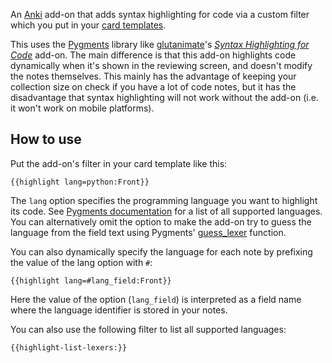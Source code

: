 An [Anki](https://apps.ankiweb.net/) add-on that adds syntax highlighting for code via a custom filter which you put in your [card templates](https://docs.ankiweb.net/templates/intro.html).

This uses the [Pygments](https://pygments.org/) library like [glutanimate](https://github.com/glutanimate/)'s *[Syntax Highlighting for Code](https://ankiweb.net/shared/info/1463041493)* add-on. The main difference is that this add-on highlights code dynamically when it's shown in the reviewing screen,
and doesn't modify the notes themselves. This mainly has the advantage of keeping your collection size on check
if you have a lot of code notes, but it has the disadvantage that syntax highlighting will not work without the add-on
(i.e. it won't work on mobile platforms).

## How to use

Put the add-on's filter in your card template like this:
```
{{highlight lang=python:Front}}
```

The `lang` option specifies the programming language you want to highlight its code.
See [Pygments documentation](https://pygments.org/docs/lexers/) for a list of all supported languages.
You can alternatively omit the option to make the add-on try to guess the language from the field text using Pygments' [guess_lexer](https://pygments.org/docs/api/#pygments.lexers.guess_lexer) function.

You can also dynamically specify the language for each note by prefixing the value of the lang option with `#`:
```
{{highlight lang=#lang_field:Front}}
```
Here the value of the option (`lang_field`) is interpreted as a field name where the language identifier is stored in your notes.


You can also use the following filter to list all supported languages:
```
{{highlight-list-lexers:}}
```
